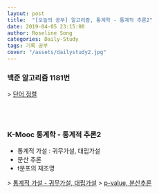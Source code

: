 ```yaml
---
layout: post
title:  "[오늘의 공부] 알고리즘, 통계학 - 통계적 추론2"
date: 2019-04-05 23:15:00
author: Roseline Song
categories: Daily-Study
tags: 기록 공부
cover: "/assets/dailystudy2.jpg"
---
```


### 백준 알고리즘 1181번 

\> [단어 정렬](https://roseline124.github.io/algorithm/2019/04/05/Altorithm-baekjoon-1181.html)

<br>
<br>

### K-Mooc 통계학 - 통계적 추론2 

- 통계적 가설 : 귀무가설, 대립가설
- 분산 추론 
- t분포의 재조명 

\> [통계적 가설 - 귀무가설, 대립가설](https://roseline124.github.io/data-analytics/2019/04/05/DA-R-statistics6.html)
\> [p-value, 분산추론](https://roseline124.github.io/data-analytics/2019/04/05/DA-R-statistics7.html)

<br>
<br>
